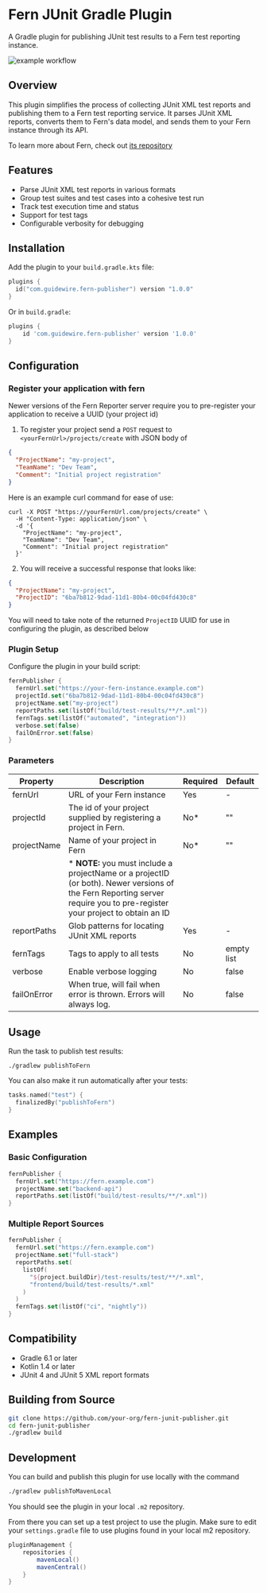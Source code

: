 # Fern JUnit Gradle Plugin

A Gradle plugin for publishing JUnit test results to a Fern test reporting instance.

![example workflow](https://github.com/guidewire-oss/fern-junit-gradle-plugin/actions/workflows/gradle.yml/badge.svg?event=push)

## Overview

This plugin simplifies the process of collecting JUnit XML test reports and publishing them to a Fern test reporting
service. It parses JUnit XML reports, converts them to Fern's data model, and sends them to your Fern instance through
its API.

To learn more about Fern, check out [its repository](https://github.com/guidewire-oss/fern-reporter)

## Features

- Parse JUnit XML test reports in various formats
- Group test suites and test cases into a cohesive test run
- Track test execution time and status
- Support for test tags
- Configurable verbosity for debugging

## Installation

Add the plugin to your `build.gradle.kts` file:

```kotlin
plugins {
  id("com.guidewire.fern-publisher") version "1.0.0"
}
```

Or in `build.gradle`:

```groovy
plugins {
    id 'com.guidewire.fern-publisher' version '1.0.0'
}
```

## Configuration

### Register your application with fern

Newer versions of the Fern Reporter server require you to pre-register your application to receive a UUID (your project id)

1. To register your project send a `POST` request to `<yourFernUrl>/projects/create` with JSON body of 
```json
{
  "ProjectName": "my-project",
  "TeamName": "Dev Team",
  "Comment": "Initial project registration"
}
```

Here is an example curl command for ease of use:
```shell
curl -X POST "https://yourFernUrl.com/projects/create" \
  -H "Content-Type: application/json" \
  -d '{
    "ProjectName": "my-project",
    "TeamName": "Dev Team",
    "Comment": "Initial project registration"
  }'
```

2. You will receive a successful response that looks like:
```json
{
  "ProjectName": "my-project",
  "ProjectID": "6ba7b812-9dad-11d1-80b4-00c04fd430c8"
}
```

You will need to take note of the returned `ProjectID` UUID for use in configuring the plugin, as described below

### Plugin Setup 

Configure the plugin in your build script:

```kotlin
fernPublisher {
  fernUrl.set("https://your-fern-instance.example.com")
  projectId.set("6ba7b812-9dad-11d1-80b4-00c04fd430c8")
  projectName.set("my-project")
  reportPaths.set(listOf("build/test-results/**/*.xml"))
  fernTags.set(listOf("automated", "integration"))
  verbose.set(false)
  failOnError.set(false)
}
```

### Parameters

| Property    | Description                                                                                                                                                               | Required | Default    |
|-------------|---------------------------------------------------------------------------------------------------------------------------------------------------------------------------|----------|------------|
| fernUrl     | URL of your Fern instance                                                                                                                                                 | Yes      | -          |
| projectId   | The id of your project supplied by registering a project in Fern.                                                                                                         | No*      | ""         |
| projectName | Name of your project in Fern                                                                                                                                              | No*      | ""         |
|             | * **NOTE:** you must include a projectName or a projectID (or both). Newer versions of the Fern Reporting server require you to pre-register your project to obtain an ID |          |            |
| reportPaths | Glob patterns for locating JUnit XML reports                                                                                                                              | Yes      | -          |
| fernTags    | Tags to apply to all tests                                                                                                                                                | No       | empty list |
| verbose     | Enable verbose logging                                                                                                                                                    | No       | false      |
| failOnError | When true, will fail when error is thrown. Errors will always log.                                                                                                        | No       | false      |

## Usage

Run the task to publish test results:

```
./gradlew publishToFern
```

You can also make it run automatically after your tests:

```kotlin
tasks.named("test") {
  finalizedBy("publishToFern")
}
```

## Examples

### Basic Configuration

```kotlin
fernPublisher {
  fernUrl.set("https://fern.example.com")
  projectName.set("backend-api")
  reportPaths.set(listOf("build/test-results/**/*.xml"))
}
```

### Multiple Report Sources

```kotlin
fernPublisher {
  fernUrl.set("https://fern.example.com")
  projectName.set("full-stack")
  reportPaths.set(
    listOf(
      "${project.buildDir}/test-results/test/**/*.xml",
      "frontend/build/test-results/*.xml"
    )
  )
  fernTags.set(listOf("ci", "nightly"))
}
```

## Compatibility

- Gradle 6.1 or later
- Kotlin 1.4 or later
- JUnit 4 and JUnit 5 XML report formats

## Building from Source

```bash
git clone https://github.com/your-org/fern-junit-publisher.git
cd fern-junit-publisher
./gradlew build
```

## Development

You can build and publish this plugin for use locally with the command

```bash
./gradlew publishToMavenLocal
```

You should see the plugin in your local `.m2` repository.

From there you can set up a test project to use the plugin. Make sure to edit your `settings.gradle` file to use plugins
found in your local m2 repository.

```gradle
pluginManagement {
    repositories {
        mavenLocal()
        mavenCentral()
    }
}
```